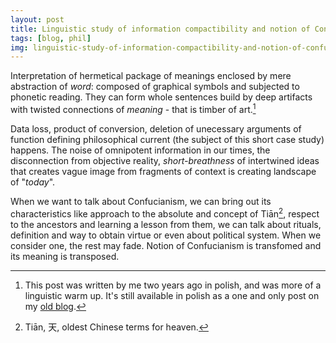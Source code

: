 ```yaml
---
layout: post
title: Linguistic study of information compactibility and notion of Confucianism
tags: [blog, phil]
img: linguistic-study-of-information-compactibility-and-notion-of-confucianism.jpg
---
```


Interpretation of hermetical package of meanings enclosed by mere abstraction of *word*:
composed of graphical symbols and subjected to phonetic reading. They can form whole
sentences build by deep artifacts with twisted connections of *meaning* - that is timber
of art.[^1]

Data loss, product of conversion, deletion of unecessary arguments of function defining
philosophical current (the subject of this short case study) happens. The noise of
omnipotent information in our times, the disconnection from objective reality,
*short-breathness* of intertwined ideas that creates vague image from fragments
of context is creating landscape of "*today*".

When we want to talk about Confucianism, we can bring out its characteristics like
approach to the absolute and concept of Tiān[^2], respect to the ancestors and learning
a lesson from them, we can talk about rituals, definition and way to obtain virtue
or even about political system. When we consider one, the rest may fade. Notion
of Confucianism is transfomed and its meaning is transposed.

[^1]: This post was written by me two years ago in polish, and was more of a linguistic warm up. It's still available in polish as a one and only post on my [old blog](http://xqruiyou.github.io).
[^2]: Tiān, 天, oldest Chinese terms for heaven.
